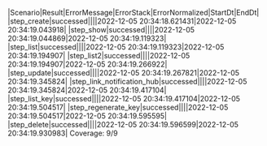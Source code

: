 |Scenario|Result|ErrorMessage|ErrorStack|ErrorNormalized|StartDt|EndDt|
|step_create|successed||||2022-12-05 20:34:18.621431|2022-12-05 20:34:19.043918|
|step_show|successed||||2022-12-05 20:34:19.044869|2022-12-05 20:34:19.119323|
|step_list|successed||||2022-12-05 20:34:19.119323|2022-12-05 20:34:19.194907|
|step_list2|successed||||2022-12-05 20:34:19.194907|2022-12-05 20:34:19.266922|
|step_update|successed||||2022-12-05 20:34:19.267821|2022-12-05 20:34:19.345824|
|step_link_notification_hub|successed||||2022-12-05 20:34:19.345824|2022-12-05 20:34:19.417104|
|step_list_key|successed||||2022-12-05 20:34:19.417104|2022-12-05 20:34:19.504517|
|step_regenerate_key|successed||||2022-12-05 20:34:19.504517|2022-12-05 20:34:19.595595|
|step_delete|successed||||2022-12-05 20:34:19.596599|2022-12-05 20:34:19.930983|
Coverage: 9/9
